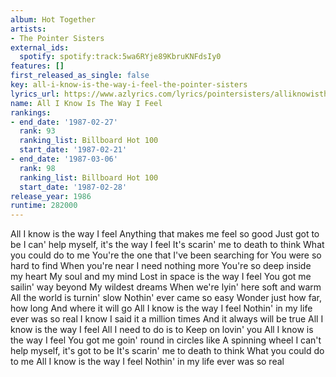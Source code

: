 ```yaml
---
album: Hot Together
artists:
- The Pointer Sisters
external_ids:
  spotify: spotify:track:5wa6RYje89KbruKNFdsIy0
features: []
first_released_as_single: false
key: all-i-know-is-the-way-i-feel-the-pointer-sisters
lyrics_url: https://www.azlyrics.com/lyrics/pointersisters/alliknowisthewayifeel.html
name: All I Know Is The Way I Feel
rankings:
- end_date: '1987-02-27'
  rank: 93
  ranking_list: Billboard Hot 100
  start_date: '1987-02-21'
- end_date: '1987-03-06'
  rank: 98
  ranking_list: Billboard Hot 100
  start_date: '1987-02-28'
release_year: 1986
runtime: 282000
---
```

All I know is the way I feel
Anything that makes me feel so good
Just got to be
I can' help myself, it's the way I feel
It's scarin' me to death to think
What you could do to me
You're the one that I've been searching for
You were so hard to find
When you're near I need nothing more
You're so deep inside my heart
My soul and my mind
Lost in space is the way I feel
You got me sailin' way beyond
My wildest dreams
When we're lyin' here soft and warm
All the world is turnin' slow
Nothin' ever came so easy
Wonder just how far, how long
And where it will go
All I know is the way I feel
Nothin' in my life ever was so real
I know I said it a million times
And it always will be true
All I know is the way I feel
All I need to do is to
Keep on lovin' you
All I know is the way I feel
You got me goin' round in circles like
A spinning wheel
I can't help myself, it's got to be
It's scarin' me to death to think
What you could do to me
All I know is the way I feel
Nothin' in my life ever was so real
